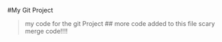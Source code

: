#My Git Project

> my code for the git Project ## more code added to this file
> scary merge code!!!!
